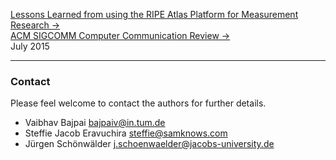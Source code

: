 [Lessons Learned from using the RIPE Atlas Platform for Measurement
Research &rarr;](https://doi.org/10.1145/2805789.2805796)  
[ACM SIGCOMM Computer Communication Review &rarr;](http://www.sigcomm.org/publications/computer-communication-review)  
July 2015  

---  

### Contact

Please feel welcome to contact the authors for further details.

- Vaibhav Bajpai <bajpaiv@in.tum.de>  
- Steffie Jacob Eravuchira <steffie@samknows.com>  
- Jürgen Schönwälder <j.schoenwaelder@jacobs-university.de>  


